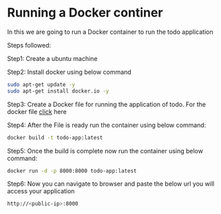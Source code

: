 # Running a Docker continer

In this we are going to run a Docker container to run the todo application

Steps followed:

Step1: Create a ubuntu machine

Step2: Install docker using below command
```bash
sudo apt-get update -y
sudo apt-get install docker.io -y
```

Step3: Create a Docker file for running the application of todo. For the docker file [click](https://github.com/sanket363/internship-tasks/blob/main/task1/Dockerfile) here

Step4: After the File is ready run the container using below command:
```bash
docker build -t todo-app:latest
```

Step5: Once the build is complete now run the container using below command:
```bash
docker run -d -p 8000:8000 todo-app:latest
```

Step6: Now you can navigate to browser and paste the below url you will access your application
```bash
http://<public-ip>:8000
```
